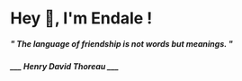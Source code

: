 <h1 title="head"> Hey 👋, I'm Endale !</h1>

**<h5><i>" The language of friendship is not words but meanings. "</i></h5>**

*<b>___ Henry David Thoreau ___</b>*
